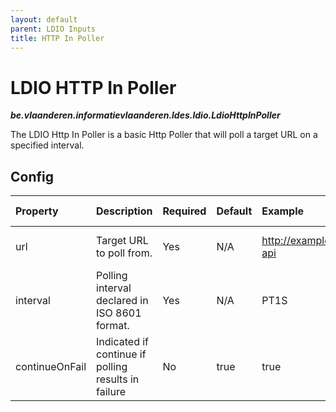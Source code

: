 ```yaml
---
layout: default
parent: LDIO Inputs
title: HTTP In Poller
---
```


# LDIO HTTP In Poller
***be.vlaanderen.informatievlaanderen.ldes.ldio.LdioHttpInPoller***

The LDIO Http In Poller is a basic Http Poller that will poll a target URL on a specified interval. 

## Config

| Property       | Description                                         | Required | Default | Example                   | Supported values          |
|:---------------|:----------------------------------------------------|:---------|:--------|:--------------------------|:--------------------------|
| url            | Target URL to poll from.                            | Yes      | N/A     | http://example.com/my-api | HTTP and HTTPS urls       |
| interval       | Polling interval declared in ISO 8601 format.       | Yes      | N/A     | PT1S                      | ISO 8601 formatted String |
| continueOnFail | Indicated if continue if polling results in failure | No       | true    | true                      | true or false             |